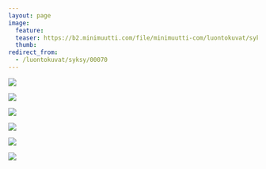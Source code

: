 ```yaml
---
layout: page
image:
  feature:
  teaser: https://b2.minimuutti.com/file/minimuutti-com/luontokuvat/syksy/DSC53320-245px.jpg
  thumb:
redirect_from:
  - /luontokuvat/syksy/00070
---
```


[![](https://b2.minimuutti.com/file/minimuutti-com/luontokuvat/syksy/DSC53413-800px.jpg)](https://dl.dropboxusercontent.com/sh/ea1wtnz7z734o12/AAD4TIJhLiRGEJYkuV-AwZXMa/luontokuvat/syksy/DSC53413.jpg)

[![](https://b2.minimuutti.com/file/minimuutti-com/luontokuvat/syksy/DSC53347-800px.jpg)](https://dl.dropboxusercontent.com/sh/ea1wtnz7z734o12/AABT5PybUhV7cVu5OgTtxZOda/luontokuvat/syksy/DSC53347.jpg)

[![](https://b2.minimuutti.com/file/minimuutti-com/luontokuvat/syksy/DSC53320-800px.jpg)](https://dl.dropboxusercontent.com/sh/ea1wtnz7z734o12/AAD7IDiTk6wyuBG73irrfa18a/luontokuvat/syksy/DSC53320.jpg)

[![](https://b2.minimuutti.com/file/minimuutti-com/luontokuvat/syksy/DSC53392-800px.jpg)](https://dl.dropboxusercontent.com/sh/ea1wtnz7z734o12/AADwTgf6jsQVXqSEq2BZPsyra/luontokuvat/syksy/DSC53392.jpg)

[![](https://b2.minimuutti.com/file/minimuutti-com/luontokuvat/syksy/DSC53512-800px.jpg)](https://dl.dropboxusercontent.com/sh/ea1wtnz7z734o12/AADJ2r3d4zgym8LVRy1w8fJ_a/luontokuvat/syksy/DSC53512.jpg)

[![](https://b2.minimuutti.com/file/minimuutti-com/luontokuvat/syksy/DSC53513-800px.jpg)](https://dl.dropboxusercontent.com/sh/ea1wtnz7z734o12/AADExFCyUZXeW0B8WMyIaXzya/luontokuvat/syksy/DSC53513.jpg)
